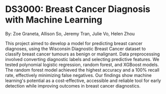 # DS3000: Breast Cancer Diagnosis with Machine Learning
By: Zoe Graneta, Allison So, Jeremy Tran, Julie Vo, Helen Zhou

This project aimed to develop a model for predicting breast cancer diagnoses, using the Wisconsin Diagnostic Breast Cancer dataset to classify breast cancer tumours as benign or malignant. Data preprocessing involved converting diagnostic labels and selecting predictive features. We tested polynomial logistic regression, random forest, and XGBoost models. The random forest model achieved the highest accuracy and a 100% recall rate, effectively minimizing false negatives. Our findings show machine learning's potential as a cost-effective, accessible and reliable tool for early detection while improving outcomes in breast cancer diagnostics.
